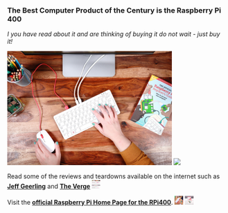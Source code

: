 ### The Best Computer Product of the Century is the Raspberry Pi 400
*I you have read about it and are thinking of buying it do not wait - just buy it!* 

<p align="left">
<img src="images/Image6..jpg" width="380" />
<img src="images/image3..jpg" width="380" />  
</p>

Read some of the reviews and teardowns available on the internet such as [**Jeff Geerling**](https://www.jeffgeerling.com/blog/2020/raspberry-pi-400-teardown-and-review) and [**The Verge**](https://www.theverge.com/2020/11/2/21542278/raspberry-pi-400-keyboard-computer-arm-release-date-news-features) <img src="images/RPi400TheVergeReview.png" width="20" height="20"/>  

Visit the [**official Raspberry Pi Home Page for the RPi400**](https://www.raspberrypi.org/products/raspberry-pi-400/).  <img src="images/image1.jpeg" width="20" height="20"/>  <img src="images/image4.jpeg" width="20" height="20"/>  

